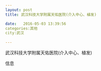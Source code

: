 ```yaml
--- 
layout: post 
title: 武汉科技大学附属天佑医院(介入中心、植发)

date:   2016-05-03 13:39:56 
categories:其他  
city:武汉
  
--- 
```

   
武汉科技大学附属天佑医院(介入中心、植发)

信息

